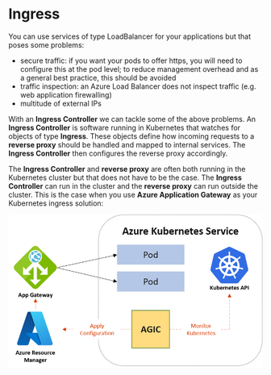 # Ingress

You can use services of type LoadBalancer for your applications but that poses some problems:
- secure traffic: if you want your pods to offer https, you will need to configure this at the pod level; to reduce management overhead and as a general best practice, this should be avoided
- traffic inspection: an Azure Load Balancer does not inspect traffic (e.g. web application firewalling)
- multitude of external IPs

With an **Ingress Controller** we can tackle some of the above problems. An **Ingress Controller** is software running in Kubernetes that watches for objects of type **Ingress**. These objects define how incoming requests to a **reverse proxy** should be handled and mapped to internal services. The **Ingress Controller** then configures the reverse proxy accordingly.

The **Ingress Controller** and **reverse proxy** are often both running in the Kubernetes cluster but that does not have to be the case. The **Ingress Controller** can run in the cluster and the **reverse proxy** can run outside the cluster. This is the case when you use **Azure Application Gateway** as your Kubernetes ingress solution:

![agic](agic.png)

